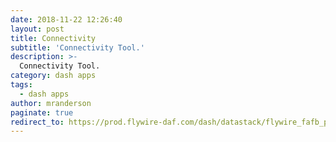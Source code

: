 ```yaml
---
date: 2018-11-22 12:26:40
layout: post
title: Connectivity
subtitle: 'Connectivity Tool.'
description: >-
  Connectivity Tool.
category: dash apps
tags:
  - dash apps
author: mranderson
paginate: true
redirect_to: https://prod.flywire-daf.com/dash/datastack/flywire_fafb_production/apps/fly_connectivity/?cleft_thresh_field=50
---
```

